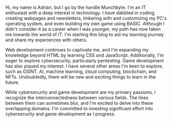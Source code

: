 Hi, my name is Adrian, but I go by the handle Munchbyte.  I'm an IT enthusiast with a deep interest in technology. I have dabbled in coding, creating webpages and newsletters, tinkering with and customizing my PC's operating system, and even building my own game using BASIC. Although I didn't consider it as a career when I was younger, my path has now taken me towards the world of IT. I'm starting this blog to aid my learning journey and share my experiences with others.

Web development continues to captivate me, and I'm expanding my knowledge beyond HTML by learning CSS and JavaScript. Additionally, I'm eager to explore cybersecurity, particularly pentesting. Game development has also piqued my interest. I have several other areas I'm keen to explore, such as OSINT, AI, machine learning, cloud computing, blockchain, and NFTs. Undoubtedly, there will be new and exciting things to learn in the future.

While cybersecurity and game development are my primary passions, I recognize the interconnectedness between various fields. The lines between them can sometimes blur, and I'm excited to delve into these overlapping domains. I'm committed to investing significant effort into cybersecurity and game development as I progress.

